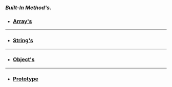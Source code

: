 ### _Built-In Method's._
* ### <u>__[Array's](./array/)__ </u> <br>
---
* ### <u>__[String's](./string/)__</u> <br>
---
* ### <u>__[Object's](./object/)__</u>
---
* ### <u>__[Prototype](./Prototype/)__</u>